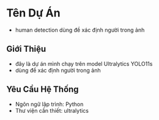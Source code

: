 # Tên Dự Án  
- human detection dùng đề xác định người trong ảnh
## Giới Thiệu  
- đây là dự án mình chạy trên model Ultralytics YOLO11s
- dùng đề xác định người trong ảnh
## Yêu Cầu Hệ Thống  
- Ngôn ngữ lập trình: Python  
- Thư viện cần thiết: ultralytics

